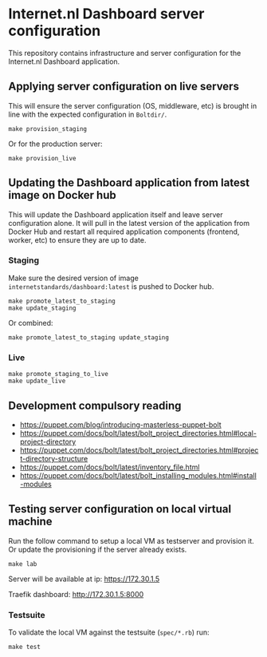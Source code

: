 # Internet.nl Dashboard server configuration

This repository contains infrastructure and server configuration for the Internet.nl Dashboard application.

## Applying server configuration on live servers

This will ensure the server configuration (OS, middleware, etc) is brought in line with the expected configuration in `Boltdir/`.

    make provision_staging

Or for the production server:

    make provision_live

## Updating the Dashboard application from latest image on Docker hub

This will update the Dashboard application itself and leave server configuration alone. It will pull in the latest version of the application from Docker Hub and restart all required application components (frontend, worker, etc) to ensure they are up to date.

### Staging

Make sure the desired version of image `internetstandards/dashboard:latest` is pushed to Docker hub.

    make promote_latest_to_staging
    make update_staging

Or combined:

    make promote_latest_to_staging update_staging

### Live

    make promote_staging_to_live
    make update_live

## Development compulsory reading

- https://puppet.com/blog/introducing-masterless-puppet-bolt
- https://puppet.com/docs/bolt/latest/bolt_project_directories.html#local-project-directory
- https://puppet.com/docs/bolt/latest/bolt_project_directories.html#project-directory-structure
- https://puppet.com/docs/bolt/latest/inventory_file.html
- https://puppet.com/docs/bolt/latest/bolt_installing_modules.html#install-modules

## Testing server configuration on local virtual machine

Run the follow command to setup a local VM as testserver and provision it. Or update the provisioning if the server already exists.

    make lab

Server will be available at ip: https://172.30.1.5

Traefik dashboard: http://172.30.1.5:8000

### Testsuite

To validate the local VM against the testsuite (`spec/*.rb`) run:

    make test

